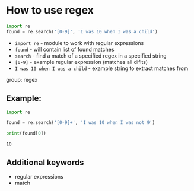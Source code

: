 # How to use regex

```python
import re
found = re.search('[0-9]', 'I was 10 when I was a child')
```

- `import re` - module to work with regular expressions
- `found` - will contain list of found matches
- `search` - find a match of a specified regex in a specified string
- `[0-9]` - example regular expression (matches all difits)
- `I was 10 when I was a child` - example string to extract matches from

group: regex

## Example: 
```python
import re

found = re.search('[0-9]+', 'I was 10 when I was not 9')

print(found[0])
```
```
10

```

## Additional keywords
- regular expressions
- match
